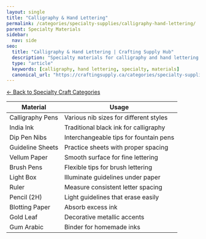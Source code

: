 ```yaml
---
layout: single
title: "Calligraphy & Hand Lettering"
permalink: /categories/specialty-supplies/calligraphy-hand-lettering/
parent: Specialty Materials
sidebar:
  nav: side
seo:
  title: "Calligraphy & Hand Lettering | Crafting Supply Hub"
  description: "Specialty materials for calligraphy and hand lettering."
  type: "article"
  keywords: [calligraphy, hand lettering, specialty, materials]
  canonical_url: "https://craftingsupply.ca/categories/specialty-supplies/calligraphy-hand-lettering/"
---
```

[← Back to Specialty Craft Categories](/categories/specialty-supplies/)

| Material | Usage |
|----------|-------|
| Calligraphy Pens | Various nib sizes for different styles |
| India Ink | Traditional black ink for calligraphy |
| Dip Pen Nibs | Interchangeable tips for fountain pens |
| Guideline Sheets | Practice sheets with proper spacing |
| Vellum Paper | Smooth surface for fine lettering |
| Brush Pens | Flexible tips for brush lettering |
| Light Box | Illuminate guidelines under paper |
| Ruler | Measure consistent letter spacing |
| Pencil (2H) | Light guidelines that erase easily |
| Blotting Paper | Absorb excess ink |
| Gold Leaf | Decorative metallic accents |
| Gum Arabic | Binder for homemade inks |
